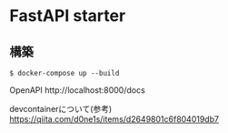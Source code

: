 # FastAPI starter

## 構築
```
$ docker-compose up --build
```

OpenAPI
http://localhost:8000/docs


devcontainerについて(参考)
https://qiita.com/d0ne1s/items/d2649801c6f804019db7

